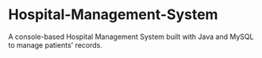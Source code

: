 # Hospital-Management-System
A console-based Hospital Management System built with Java and MySQL to manage patients' records.
